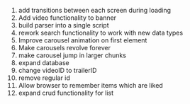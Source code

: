 1. add transitions between each screen during loading
   <!-- 2. collect trailer information and store it on node server -->
2. Add video functionality to banner
   <!-- 4. Add search functionality -->
   <!-- 3. add client-side MyList functionality
   <!-- 3. add server-side mylist functionality -->
   <!-- 7. create compact nav bar for nav buttons -->
   <!-- 8. finish account page -->
   <!-- 3. store list data which holds collections of user ids and video ids -->
   <!-- ... and video data -->
   <!-- 10. convert auth to context api -->
   <!-- 6. redownload trailers to get genres -->
3. build parser into a single script
   <!-- 4. Create a (hook?) function that stores each player in an array so that all players can be operated on at once -->
4. rework search functionality to work with new data types
5. Improve carousel animation on first element
6. Make carousels revolve forever
7. make carousel jump in larger chunks
8. expand database
9. change videoID to trailerID
10. remove regular id
11. Allow browser to remember items which are liked
12. expand crud functionality for list
